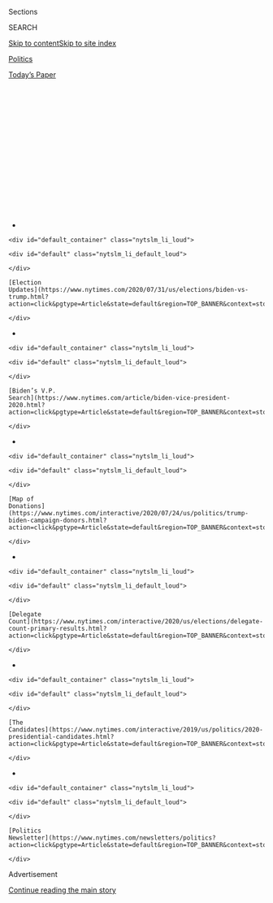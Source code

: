<div id="app">

<div>

<div>

<div>

<div class="NYTAppHideMasthead css-1q2w90k e1suatyy0">

<div class="section css-ui9rw0 e1suatyy2">

<div class="css-eph4ug er09x8g0">

<div class="css-6n7j50">

</div>

<span class="css-1dv1kvn">Sections</span>

<div class="css-10488qs">

<span class="css-1dv1kvn">SEARCH</span>

</div>

[Skip to content](#site-content)[Skip to site
index](#site-index)

</div>

<div id="masthead-section-label" class="css-1wr3we4 eaxe0e00">

[Politics](https://www.nytimes.com/section/politics)

</div>

<div class="css-10698na e1huz5gh0">

</div>

</div>

<div id="masthead-bar-one" class="section hasLinks css-15hmgas e1csuq9d3">

<div class="css-uqyvli e1csuq9d0">

</div>

<div class="css-1uqjmks e1csuq9d1">

</div>

<div class="css-9e9ivx">

[](https://myaccount.nytimes.com/auth/login?response_type=cookie&client_id=vi)

</div>

<div class="css-1bvtpon e1csuq9d2">

[Today’s
Paper](https://www.nytimes.com/section/todayspaper)

</div>

</div>

</div>

</div>

<div data-aria-hidden="false">

<div id="site-content" data-role="main">

<div>

<div class="css-1aor85t" style="opacity:0.000000001;z-index:-1;visibility:hidden">

<div class="css-1hqnpie">

<div class="css-epjblv">

<span class="css-17xtcya">[Politics](/section/politics)</span><span class="css-x15j1o">|</span><span class="css-fwqvlz">Bernie
Sanders, Once the Progressive Outlier, Joins a Crowded Presidential
Field</span>

</div>

<div class="css-k008qs">

<div class="css-1iwv8en">

<span class="css-18z7m18"></span>

<div>

</div>

</div>

<span class="css-1n6z4y">https://nyti.ms/2Ejjrze</span>

<div class="css-1705lsu">

<div class="css-4xjgmj">

<div class="css-4skfbu" data-role="toolbar" data-aria-label="Social Media Share buttons, Save button, and Comments Panel with current comment count" data-testid="share-tools">

  - 
  - 
  - 
  - 
    
    <div class="css-6n7j50">
    
    </div>

  - 
  - 

</div>

</div>

</div>

</div>

</div>

</div>

<div id="NYT_TOP_BANNER_REGION" class="css-13pd83m">

<div>

<div id="styln-elections-notifications-menu" class="section interactive-content interactive-size-medium css-1edisqu">

<div class="css-17ih8de interactive-body">

<div class="nytslm_innerContainer" data-aria-live="polite">

<div class="nytslm_title">

</div>

  - 
    
    <div id="default_container" class="nytslm_li_loud">
    
    <div id="default" class="nytslm_li_default_loud">
    
    </div>
    
    [Election
    Updates](https://www.nytimes.com/2020/07/31/us/elections/biden-vs-trump.html?action=click&pgtype=Article&state=default&region=TOP_BANNER&context=storylines_menu)
    
    </div>

  - 
    
    <div id="default_container" class="nytslm_li_loud">
    
    <div id="default" class="nytslm_li_default_loud">
    
    </div>
    
    [Biden’s V.P.
    Search](https://www.nytimes.com/article/biden-vice-president-2020.html?action=click&pgtype=Article&state=default&region=TOP_BANNER&context=storylines_menu)
    
    </div>

  - 
    
    <div id="default_container" class="nytslm_li_loud">
    
    <div id="default" class="nytslm_li_default_loud">
    
    </div>
    
    [Map of
    Donations](https://www.nytimes.com/interactive/2020/07/24/us/politics/trump-biden-campaign-donors.html?action=click&pgtype=Article&state=default&region=TOP_BANNER&context=storylines_menu)
    
    </div>

  - 
    
    <div id="default_container" class="nytslm_li_loud">
    
    <div id="default" class="nytslm_li_default_loud">
    
    </div>
    
    [Delegate
    Count](https://www.nytimes.com/interactive/2020/us/elections/delegate-count-primary-results.html?action=click&pgtype=Article&state=default&region=TOP_BANNER&context=storylines_menu)
    
    </div>

  - 
    
    <div id="default_container" class="nytslm_li_loud">
    
    <div id="default" class="nytslm_li_default_loud">
    
    </div>
    
    [The
    Candidates](https://www.nytimes.com/interactive/2019/us/politics/2020-presidential-candidates.html?action=click&pgtype=Article&state=default&region=TOP_BANNER&context=storylines_menu)
    
    </div>

  - 
    
    <div id="default_container" class="nytslm_li_loud">
    
    <div id="default" class="nytslm_li_default_loud">
    
    </div>
    
    [Politics
    Newsletter](https://www.nytimes.com/newsletters/politics?action=click&pgtype=Article&state=default&region=TOP_BANNER&context=storylines_menu)
    
    </div>

</div>

</div>

</div>

</div>

</div>

<div id="top-wrapper" class="css-1sy8kpn">

<div id="top-slug" class="css-l9onyx">

Advertisement

</div>

[Continue reading the main
story](#after-top)

<div class="ad top-wrapper" style="text-align:center;height:100%;display:block;min-height:250px">

<div id="top" class="place-ad" data-position="top" data-size-key="top">

</div>

</div>

<div id="after-top">

</div>

</div>

<div id="sponsor-wrapper" class="css-1hyfx7x">

<div id="sponsor-slug" class="css-19vbshk">

Supported by

</div>

[Continue reading the main
story](#after-sponsor)

<div id="sponsor" class="ad sponsor-wrapper" style="text-align:center;height:100%;display:block">

</div>

<div id="after-sponsor">

</div>

</div>

<div class="css-1vkm6nb ehdk2mb0">

# Bernie Sanders, Once the Progressive Outlier, Joins a Crowded Presidential Field

</div>

![<span class="css-16f3y1r e13ogyst0">Senator Bernie Sanders announced
that he was running for president again. Here’s how Mr. Sanders and
President Trump have gone after each
other.</span><span class="css-cch8ym"><span class="css-1dv1kvn">Credit</span><span class="css-cnj6d5 e1z0qqy90" itemprop="copyrightHolder"><span class="css-1ly73wi e1tej78p0">Credit...</span><span>Kathryn
Gamble for The New York
Times</span></span></span>](https://static01.nyt.com/images/2019/01/23/us/politics/xxsandersrunningHFO/xxsandersrunningHFO-videoSixteenByNine3000.jpg)

<div class="css-xt80pu e12qa4dv0">

<div class="css-18e8msd">

<div class="css-vp77d3 epjyd6m0">

<div class="css-1baulvz">

By [<span class="css-1baulvz last-byline" itemprop="name">Sydney
Ember</span>](https://www.nytimes.com/by/sydney-ember)

</div>

</div>

  - Feb. 19,
    2019

  - 
    
    <div class="css-4xjgmj">
    
    <div class="css-d8bdto" data-role="toolbar" data-aria-label="Social Media Share buttons, Save button, and Comments Panel with current comment count" data-testid="share-tools">
    
      - 
      - 
      - 
      - 
        
        <div class="css-6n7j50">
        
        </div>
    
      - 
      - 
    
    </div>
    
    </div>

</div>

</div>

<div class="section meteredContent css-1r7ky0e" name="articleBody" itemprop="articleBody">

<div class="css-1fanzo5 StoryBodyCompanionColumn">

<div class="css-53u6y8">

Senator Bernie Sanders, the Vermont independent and 2016 Democratic
primary runner-up whose populist agenda has helped push the party to the
left, embarked on Tuesday on a second run for president, in a bid that
will test [whether he retains his anti-establishment appeal or loses
ground to newer faces who have adopted many of his
ideas.](https://www.nytimes.com/2019/02/19/us/politics/on-politics-bernie-2020.html)

A professed democratic socialist whose calls for “[Medicare for
all](https://www.nytimes.com/2019/02/02/us/politics/medicare-for-all-2020.html),”
a $15 minimum wage and tuition-free public colleges have become pillars
of the party’s left wing, Mr. Sanders joins the race at a time when
Republicans are trying to define the Democratic field and its ideas as
out of the political mainstream. In Mr. Sanders, who has not joined the
Democratic Party, Republicans have an easy target to try to make the
face of the opposition.

But Mr. Sanders, 77, starts with stronger support from small-dollar
donors and liberal voters than most other candidates. And he is among
the best-known Democrats in a crowded field, as well as one of the most
outspoken against President Trump, whom he has repeatedly called a
“pathological liar” and a “racist.”

“During our 2016 campaign, when we brought forth our progressive agenda,
we were told that our ideas were ‘radical’ and ‘extreme,’” Mr. Sanders
said on Tuesday in an email to supporters. “Three years have come and
gone. And, as result of millions of Americans standing up and fighting
back, all of these policies and more are now supported by a majority of
Americans.”

</div>

</div>

<div class="css-1fanzo5 StoryBodyCompanionColumn">

<div class="css-53u6y8">

*\[Update:* [*Bernie Sanders accuses liberal think tank of smearing
progressive
candidates*](https://www.nytimes.com/2019/04/14/us/politics/bernie-sanders-2020-candidates.html?action=click&module=Intentional&pgtype=Article)*.\]*

This time around, Mr. Sanders, enters the race at a far different
electoral moment. Much of his populist agenda has been embraced by other
Democrats, at a time when many voters are eager to elevate female and
nonwhite standard bearers. He will no longer have the Clinton dynasty as
a foil; instead, his competition will include progressives like Senator
Elizabeth Warren of Massachusetts, who has broadly supported many of the
same economic positions for years.

And he will face far more scrutiny than three years ago, when much of
the news media and political class treated him as more of an outlier
than as a genuine challenger for the nomination. Already, he has had to
[quell the unease about his campaign’s treatment of
women](https://www.nytimes.com/2019/01/02/us/politics/bernie-sanders-campaign-sexism.html)
that has been disclosed in recent weeks and prompted two public
apologies. His stumbles on issues of race and identity continue to
concern activists who fear he has learned little from his previous White
House bid.

Whether Mr. Sanders can break through in a crowded field of diverse
candidates, many of whom champion the progressive message he made
popular, could go a long way in determining the direction of the
Democratic Party in the age of Trump.

“A lot of people still believe that he is the one who can take Trump
out,” said Yvette Simpson, chief executive of the political group
Democracy for America. The question now, she said, is “how does he
distinguish himself in that bigger
field?”

</div>

</div>

<div class="css-1sngw6j">

[](https://www.nytimes.com/interactive/2019/02/14/us/politics/2020-democratic-candidates-president.html)

<div class="css-1eoytci">

![](https://static01.nyt.com/images/2019/02/13/us/2020-democratic-candidates-president-promo-1550099345708/2020-democratic-candidates-president-promo-1550099345708-articleLarge-v15.png)

</div>

<div class="css-1rha1bf">

## How the Democratic Presidential Field Has Narrowed

See how the current Democratic presidential field compares with past
cycles.

</div>

</div>

<div class="css-1fanzo5 StoryBodyCompanionColumn">

<div class="css-53u6y8">

Republicans have seized on Mr. Sanders’s entrance, eager to ascribe the
socialist label to all Democrats. Soon after his announcement, the Trump
re-election campaign issued a statement denouncing “every” Democratic
candidate for “embracing his brand of socialism.” The president said
pointedly that Mr. Sanders “missed his time.”

</div>

</div>

<div class="css-1fanzo5 StoryBodyCompanionColumn">

<div class="css-53u6y8">

In an interview on “CBS This Morning,” Mr. Sanders did not shy away from
calling himself a democratic socialist. Mr. Trump, Mr. Sanders said, is
“going to say, ‘Bernie Sanders wants the United States to become
Venezuela.’”

<div id="NYT_MAIN_CONTENT_1_REGION" class="css-9tf9ac">

<div>

<div id="styln-nfldraft-updates-block" class="section interactive-content interactive-size-medium css-1ftcdic">

<div class="css-17ih8de interactive-body">

<div id="styln-briefing-block" data-asset-id="">

<div class="briefing-block-header-section">

# [Latest Updates: 2020 Election](https://www.nytimes.com/2020/07/31/us/elections/biden-vs-trump.html?action=click&pgtype=Article&state=default&region=MAIN_CONTENT_1&context=storylines_live_updates)

<div class="briefing-block-ts">

Updated 2020-08-01T01:26:45.732Z

</div>

</div>

  - [Kamala Harris, a top vice-presidential contender, confronts double
    standards.](https://www.nytimes.com/2020/07/31/us/elections/biden-vs-trump.html?action=click&pgtype=Article&state=default&region=MAIN_CONTENT_1&context=storylines_live_updates#link-29fdff45)
  - [Karen Bass and Susan Rice are rising on Biden’s vice-presidential
    shortlist.](https://www.nytimes.com/2020/07/31/us/elections/biden-vs-trump.html?action=click&pgtype=Article&state=default&region=MAIN_CONTENT_1&context=storylines_live_updates#link-13ec3d9c)
  - [Trump says Russian bounties to kill U.S. troops ‘never took
    place.’](https://www.nytimes.com/2020/07/31/us/elections/biden-vs-trump.html?action=click&pgtype=Article&state=default&region=MAIN_CONTENT_1&context=storylines_live_updates#link-49e9a016)

<div class="briefing-block-footer">

<div class="briefing-block-footer-meta">

[See more
updates](https://www.nytimes.com/2020/07/31/us/elections/biden-vs-trump.html?action=click&pgtype=Article&state=default&region=MAIN_CONTENT_1&context=storylines_live_updates)

</div>

</div>

</div>

</div>

</div>

</div>

</div>

“Bernie Sanders does not want to have the United States become the
horrific economic situation that unfortunately exists in Venezuela right
now,” he said. “What Bernie Sanders wants is to learn from countries
around the world why other countries are doing a better job of dealing
with income and wealth inequality than we are.”

Mr. Sanders will start with several advantages, including the foundation
of a 50-state organization; [a massive lead among low-dollar
donors](https://www.nytimes.com/2019/02/09/us/politics/2020-democrats-campaign-funding.html)
that is roughly equivalent to the donor base of all the other Democratic
hopefuls combined; and a cache of fervent, unwavering supporters who
spent the day exulting in his decision to run. A coveted speaker, he can
still electrify crowds in a way few politicians can. He enjoys wide name
recognition, and several early polls had him running second behind
former Vice President Joseph R. Biden Jr.

The strength of that donor list was quickly apparent: In the 12 hours
after Mr. Sanders formally joined the race, his campaign said it had
pulled in more than $4 million.

\[[*Check out the 2020 Democratic field with our candidate
tracker.*](https://www.nytimes.com/interactive/2019/us/politics/2020-presidential-candidates.html?action=click&module=Intentional&pgtype=Article)\]

And while rising stars like [Alexandria
Ocasio-Cortez](https://www.nytimes.com/2019/01/13/nyregion/ocasio-cortez-democrats-congress.html)
and Ayanna Pressley have siphoned some of his authority over the party’s
progressive wing, Mr. Sanders still claims to have spawned a “political
revolution” that, true revolution or not, has ignited a generation of
young, socialist-leaning voters and reshaped the Democratic Party.

He is also partly responsible for the party’s decision last year to
[overhaul its presidential nomination
process](https://www.nytimes.com/2018/08/25/us/politics/superdelegates-democrats-dnc.html),
including sharply reducing the influence of superdelegates and
increasing the transparency around debates — factors he felt greatly
favored Hillary Clinton in 2016.

</div>

</div>

<div class="css-1fanzo5 StoryBodyCompanionColumn">

<div class="css-53u6y8">

Asked what would be different in 2020, Mr. Sanders replied bluntly:
“We’re going to win.”

“Bottom line,” he said, “it is absolutely imperative that Donald Trump
be defeated.” Though he had harsh words for the president, he said he
was fond of [the five other senators who
were<span class="css-8l6xbc evw5hdy0">
</span>running](https://www.nytimes.com/interactive/2019/us/politics/2020-presidential-candidates.html)
for the Democratic nomination. “They are in some cases my friends,” he
said.

</div>

</div>

![<span class="css-16f3y1r e13ogyst0">Senator Bernie Sanders is
embarking on a second run for president. This time the field will be
bigger, more diverse and filled with candidates who have adopted his
progressive populist
mantle.</span><span class="css-cch8ym"><span class="css-1dv1kvn">Credit</span><span class="css-cnj6d5 e1z0qqy90" itemprop="copyrightHolder"><span class="css-1ly73wi e1tej78p0">Credit...</span><span>Sam
Hodgson for The New York
Times</span></span></span>](https://static01.nyt.com/images/2019/03/18/us/politics/xxvid-bernie-2020/xxvid-bernie-2020-videoSixteenByNine3000-v4.jpg)

<div class="css-1fanzo5 StoryBodyCompanionColumn">

<div class="css-53u6y8">

Mr. Sanders did not immediately announce where he would campaign first.
Faiz Shakir, the national political director at the A.C.L.U. and a
former adviser to Senator Harry Reid of Nevada, the former majority
leader, will serve as campaign manager.

With his booming voice and familiar wide-armed grip at the lectern, Mr.
Sanders has long positioned himself as a champion of the working class
and a passionate opponent of Wall Street and the moneyed elite. His
remarks often include diatribes against the millionaires and
billionaires — one of his most common refrains is that the “three
wealthiest people in America own more wealth than the bottom 50 percent”
— as well as denunciations of “super PACs” and the influence of big
money on politics. In particular, he has sharply criticized Amazon and
Walmart over their wages and treatment of workers.

\[*Make sense of the people, issues and ideas* [*shaping American
politics with our
newsletter.*](https://www.nytimes.com/newsletters/politics?smid=rd?action=click&module=Intentional&pgtype=Article)\]

In his email to supporters, as well as [a campaign announcement
video](https://twitter.com/BernieSanders/status/1097828878310096901),
Mr. Sanders laid out a litany of policy issues, familiar to anyone who
has followed him: universal health care, tuition-free public college,
women’s reproductive rights, lower prescription drug prices, criminal
justice reform.

“Our campaign is about taking on the powerful special interests that
dominate our economic and political life,” he said.

While some presidential candidates have avoided direct broadsides
against President Trump, Mr. Sanders, ever combative, addressed his
potential opponent head on.

</div>

</div>

<div class="css-1fanzo5 StoryBodyCompanionColumn">

<div class="css-53u6y8">

“We are running against a president who is a pathological liar, a fraud,
a racist, a sexist, a xenophobe and someone who is undermining American
democracy as he leads us in an authoritarian direction,” he said.

Born in Brooklyn, with an accent to match, Mr. Sanders ran
unsuccessfully in the 1970s for governor and United States senator in
Vermont before being elected mayor of Burlington in 1981. For 16 years,
he served as the only congressman in the state before he was elected to
the Senate in 2006.

Mr. Sanders has been a [modest
legislator](https://www.nytimes.com/2016/03/15/us/politics/bernie-sanders-amendments.html)
and something of a lone wolf in Washington, promoting largely the same
legislative agenda since his early days as a mayor. He voted against the
Iraq War and, in 2008, was one of roughly two dozen senators to vote
against the $700 billion bailout of big banks.

</div>

</div>

<div class="css-79elbk" data-testid="photoviewer-wrapper">

<div class="css-z3e15g" data-testid="photoviewer-wrapper-hidden">

</div>

<div class="css-1a48zt4 ehw59r15" data-testid="photoviewer-children">

![<span class="css-16f3y1r e13ogyst0" data-aria-hidden="true">Senator
Bernie Sanders of Vermont marched with others from a prayer service at
Zion Baptist Church in Columbia, S.C., to the state house last month
during an event on Martin Luther King Jr.
Day.</span><span class="css-cnj6d5 e1z0qqy90" itemprop="copyrightHolder"><span class="css-1ly73wi e1tej78p0">Credit...</span><span>Travis
Dove for The New York
Times</span></span>](https://static01.nyt.com/images/2019/02/20/us/20sandersruns-HFO2/20sandersruns-HFO2-articleLarge.jpg?quality=75&auto=webp&disable=upscale)

</div>

</div>

<div class="css-1fanzo5 StoryBodyCompanionColumn">

<div class="css-53u6y8">

While often viewed as a pesky left-wing gadfly, he is also known to
reach across the aisle, working on legislation with Senator Charles E.
Grassley of Iowa and Senator John McCain of Arizona, both Republicans.
He has [rationalized
voting](https://www.washingtonpost.com/news/post-politics/wp/2016/02/12/1994-crime-bill-haunts-clinton-and-sanders-as-criminal-justice-reform-rises-to-top-in-democratic-contest/?utm_term=.93a0a5d9f1ce)
for the 1994 crime bill, now heavily criticized for some of its
draconian provisions, by saying he had favored progressive parts of the
bill, including the Violence Against Women Act, while strongly opposing
measures that would lead to mass incarceration.

Mr. Sanders is the longest-serving independent in congressional history,
a point of pride for him but one of consternation and annoyance for some
Democrats who are quick to suggest he does not have the party’s
interests at heart. Some Democrats blame him for Mrs. Clinton’s loss in
2016, saying his anti-establishment rhetoric during his campaign
inflamed divisions in the party that proved insurmountable.

One 2016 issue that has resurfaced is his record on gun control,
Democratic strategists have said, given the intensity of the debate
around gun violence following recent mass shootings. In 2005, Mr.
Sanders voted for a law that granted immunity to gun manufacturers and
dealers from most liability lawsuits. Mr. Sanders has also been
criticized for support he received [from the
N.R.A.](https://www.washingtonpost.com/politics/how-the-nra-helped-put-bernie-sanders-in-congress/2015/07/19/ed1be26c-2bfe-11e5-bd33-395c05608059_story.html?utm_term=.36a779048ad8)
when he was running for Congress in 1990, in part because he vowed not
to support a bill that mandated a waiting period for handgun sales.

</div>

</div>

<div class="css-1fanzo5 StoryBodyCompanionColumn">

<div class="css-53u6y8">

Though his message is well worn, Mr. Sanders has indicated that he is
trying to remedy weaknesses from his first presidential campaign,
including his [lack of support from black
voters](https://www.nytimes.com/2018/04/05/us/politics/bernie-sanders-obama-mississippi.html).
In recent months, he has made a series of trips to the South, where in
2016 he drew less than 20 percent of the black vote. During the Martin
Luther King Jr. holiday, [he made a swing through South
Carolina](https://www.nytimes.com/2019/01/22/us/politics/south-carolina-democrats-president.html)
— where black voters made up about 60 percent of the Democratic primary
vote in 2016 — that included addressing supporters and students and
speaking with lawmakers.

He has also tried to shore up his foreign policy credentials, becoming a
critic of the United States support of Saudi Arabia’s war in Yemen. Late
last year, the Senate [passed a
resolution](https://www.nytimes.com/2018/12/13/us/politics/yemen-saudi-war-pompeo-mattis.html),
which Mr. Sanders helped introduce, to end American military assistance
for the kingdom’s war there.

But he also continues to draw ire from critics who say that the way he
talks about race and identity is out of step with the calls for
diversity and change within the party.

Almost immediately after making his announcement, Mr. Sanders was
attacked for his response to a question on Vermont Public Radio about
whether he thought he best represented the current Democratic Party.

“We have got to look at candidates, you know, not by the color of their
skin, not by their sexual orientation or their gender and not by their
age,” [Mr. Sanders
said](https://www.vpr.org/post/hes-2020-bernie-sanders-running-president-again#stream/0).
“I think we have got to try to move us toward a nondiscriminatory
society which looks at people based on their abilities, based on what
they stand for.”

Whether Mr. Sanders can secure the Democratic nomination may depend on
his ability to change his timeworn message — and adapt to the demands
and yearnings of a party that he helped shape.

“Before 2016, nobody was really talking about universal health care and
universal education as much as he was; he really brought that into the
mainstream for a lot of people,” said Dave Degner, the chair of the Tama
County Democratic Party in Iowa. “If he comes out saying the same things
that he did before, it’s not new
anymore.”

</div>

</div>

</div>

<div>

</div>

<div>

</div>

<div id="NYT_BELOW_MAIN_CONTENT_REGION">

<div>

<div id="STLYN_guide_v1_STYLN_guide_a" class="section css-l08pwh interactive-content interactive-size-medium">

<div class="css-17ih8de interactive-body">

<div class="g-story g-freebird g-max-limit" data-preview-slug="styln-scroll-guide">

</div>

<div id="g-electionguide-id" class="g-electionguide">

<div class="g-electionguide-container">

<div class="g-electionguide-wrapper">

<div class="g-electionguide-logo">

</div>

# Our 2020 Election Guide

Updated July 31, 2020

  - 
    
    -----
    
    ## The Latest
    
      - President Trump’s assault on the Postal Service is intersecting
        with his attacks on mail-in voting. [Voting rights groups say it
        is a recipe for
        disaster.](https://www.nytimes.com/2020/07/31/us/politics/trump-usps-mail-delays.html?action=click&pgtype=Article&state=default&region=BELOW_MAIN_CONTENT&context=storylines_guide)

  - 
    
    -----
    
    ## Biden’s V.P. Search
    
      - [Here are 13
        women](https://www.nytimes.com/article/biden-vice-president-2020.html?action=click&pgtype=Article&state=default&region=BELOW_MAIN_CONTENT&context=storylines_guide)
        who have been under consideration to be Joe Biden’s running
        mate, and why each might be chosen — and might not be.

  - 
    
    -----
    
    ## Keep Up With Our Coverage
    
      - Get an
        [email](https://www.nytimes.com/newsletters/politics?action=click&pgtype=Article&state=default&region=BELOW_MAIN_CONTENT&context=storylines_guide)
        recapping the day’s news
    
    <!-- end list -->
    
      - Download our mobile app on
        [iOS](https://apps.apple.com/us/app/nytimes/id284862083?ls=1&mat_click_id=5c79ae7455014fd1bd66b5610c05b8f2-20191112-16948&referrer=mat_click_id%3D5c79ae7455014fd1bd66b5610c05b8f2-20191112-16948%26link_click_id%3D722930677036718082)
        and
        [Android](http://a.localytics.com/android?id=com.nytimes.android&referrer=utm_source%3Dother_nyt_mobile_web%26utm_medium%3DWeb%2520page%26utm_term%3DGeneral%2520Mobile%2520Page%26utm_campaign%3DNYT%2520Mobile%2520General%2520Page)
        and turn on Breaking News and Politics alerts

</div>

</div>

</div>

</div>

</div>

</div>

</div>

<div>

</div>

<div>

<div id="bottom-wrapper" class="css-1ede5it">

<div id="bottom-slug" class="css-l9onyx">

Advertisement

</div>

[Continue reading the main
story](#after-bottom)

<div id="bottom" class="ad bottom-wrapper" style="text-align:center;height:100%;display:block;min-height:90px">

</div>

<div id="after-bottom">

</div>

</div>

</div>

</div>

</div>

## Site Index

<div>

</div>

## Site Information Navigation

  - [© <span>2020</span> <span>The New York Times
    Company</span>](https://help.nytimes.com/hc/en-us/articles/115014792127-Copyright-notice)

<!-- end list -->

  - [NYTCo](https://www.nytco.com/)
  - [Contact
    Us](https://help.nytimes.com/hc/en-us/articles/115015385887-Contact-Us)
  - [Work with us](https://www.nytco.com/careers/)
  - [Advertise](https://nytmediakit.com/)
  - [T Brand Studio](http://www.tbrandstudio.com/)
  - [Your Ad
    Choices](https://www.nytimes.com/privacy/cookie-policy#how-do-i-manage-trackers)
  - [Privacy](https://www.nytimes.com/privacy)
  - [Terms of
    Service](https://help.nytimes.com/hc/en-us/articles/115014893428-Terms-of-service)
  - [Terms of
    Sale](https://help.nytimes.com/hc/en-us/articles/115014893968-Terms-of-sale)
  - [Site
    Map](https://spiderbites.nytimes.com)
  - [Help](https://help.nytimes.com/hc/en-us)
  - [Subscriptions](https://www.nytimes.com/subscription?campaignId=37WXW)

</div>

</div>

</div>

</div>

